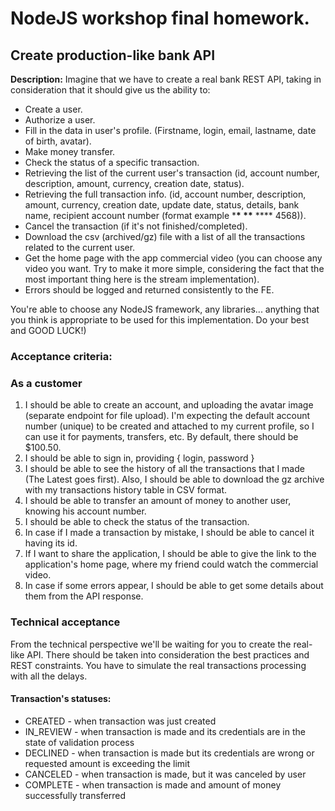 # NodeJS workshop final homework.

## Create production-like bank API

**Description:**
Imagine that we have to create a real bank REST API, taking in consideration that it should give us the ability to:

- Create a user.
- Authorize a user.
- Fill in the data in user's profile. (Firstname, login, email, lastname, date of birth, avatar).
- Make money transfer.
- Check the status of a specific transaction.
- Retrieving the list of the current user's transaction (id, account number, description, amount, currency, creation
  date, status).
- Retrieving the full transaction info. (id, account number, description, amount, currency, creation date, update date,
  status, details, bank name, recipient account number (format example \***\* \*\*** \*\*\*\* 4568)).
- Cancel the transaction (if it's not finished/completed).
- Download the csv (archived/gz) file with a list of all the transactions related to the current user.
- Get the home page with the app commercial video (you can choose any video you want. Try to make it more simple,
  considering the fact that the most important thing here is the stream implementation).
- Errors should be logged and returned consistently to the FE.

You're able to choose any NodeJS framework, any libraries... anything that you think is appropriate to be used for this
implementation. Do your best and GOOD LUCK!)

### **Acceptance criteria:**

### As a customer

1. I should be able to create an account, and uploading the avatar image (separate endpoint for file upload). I'm expecting the
   default account number (unique) to be created and attached to my current profile, so I can use it for payments,
   transfers, etc. By default, there should be $100.50.
2. I should be able to sign in, providing { login, password }
3. I should be able to see the history of all the transactions that I made (The Latest goes first). Also, I should be able
   to download the gz archive with my transactions history table in CSV format.
4. I should be able to transfer an amount of money to another user, knowing his account number.
5. I should be able to check the status of the transaction.
6. In case if I made a transaction by mistake, I should be able to cancel it having its id.
7. If I want to share the application, I should be able to give the link to the application's home page, where my friend
   could watch the commercial video.
8. In case if some errors appear, I should be able to get some details about them from the API response.

### Technical acceptance

From the technical perspective we'll be waiting for you to create the real-like API. There should be taken into consideration the
best practices and REST constraints. You have to simulate the real transactions processing with all the delays.

#### Transaction's statuses:

- CREATED - when transaction was just created
- IN_REVIEW - when transaction is made and its credentials are in the state of validation process
- DECLINED - when transaction is made but its credentials are wrong or requested amount is exceeding the limit
- CANCELED - when transaction is made, but it was canceled by user
- COMPLETE - when transaction is made and amount of money successfully transferred
